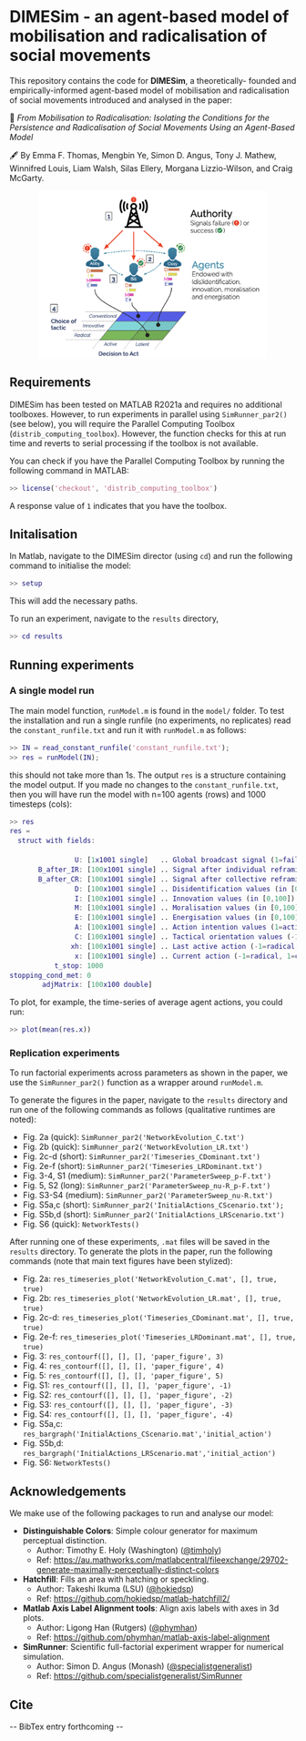 # DIMESim - an agent-based model of mobilisation and radicalisation of social movements

This repository contains the code for **DIMESim**, a theoretically-
founded and empirically-informed agent-based model of mobilisation and radicalisation of social movements introduced and analysed in the paper:

&#x1F4D3; _From Mobilisation to Radicalisation: Isolating the Conditions for the Persistence and Radicalisation of Social Movements Using an Agent-Based Model_

&#x1F58B; By Emma F. Thomas, Mengbin Ye, Simon D. Angus, Tony J. Mathew, Winnifred Louis, Liam
Walsh, Silas Ellery, Morgana Lizzio-Wilson, and Craig McGarty.

<img src="figs/DIMESim.png" alt="Overview of the DIMESim model." style="display: block; margin-left: auto; margin-right: auto; max-width: 400px;">

## Requirements
DIMESim has been tested on MATLAB R2021a and requires no additional toolboxes. However, to run experiments in parallel using `SimRunner_par2()` (see below), you will require the  Parallel Computing Toolbox (`distrib_computing_toolbox`). However, the function checks for this at run time and reverts to serial processing if the toolbox is not available.

You can check if you have the Parallel Computing Toolbox by running the following command in MATLAB:
```matlab
>> license('checkout', 'distrib_computing_toolbox')
```
A response value of `1` indicates that you have the toolbox.

## Initalisation
In Matlab, navigate to the DIMESim director (using `cd`) and run the following command to initialise the model:
```matlab
>> setup
```
This will add the necessary paths.

To run an experiment, navigate to the `results` directory,
```matlab
>> cd results
```

## Running experiments

### A single model run
The main model function, `runModel.m` is found in the `model/` folder. To test the installation and run a single runfile (no experiments, no replicates) read the `constant_runfile.txt` and run it with `runModel.m` as follows:
```matlab
>> IN = read_constant_runfile('constant_runfile.txt');
>> res = runModel(IN);
```
this should not take more than 1s. The output `res` is a structure containing the model output. If you made no changes to the `constant_runfile.txt`, then you will have run the model with n=100 agents (rows) and 1000 timesteps (cols):
```matlab
>> res
res = 
  struct with fields:

                U: [1x1001 single]   .. Global broadcast signal (1=failure, -1=success)
       B_after_IR: [100x1001 single] .. Signal after individual reframing (1=failure, -1=success)
       B_after_CR: [100x1001 single] .. Signal after collective reframing (1=failure, -1=success)
                D: [100x1001 single] .. Disidentification values (in [0,100])
                I: [100x1001 single] .. Innovation values (in [0,100])
                M: [100x1001 single] .. Moralisation values (in [0,100])
                E: [100x1001 single] .. Energisation values (in [0,100])
                A: [100x1001 single] .. Action intention values (1=active, 0=inactive)
                C: [100x1001 single] .. Tactical orientation values (-1=radical, 1=conventional)
               xh: [100x1001 single] .. Last active action (-1=radical, 1=conventional)
                x: [100x1001 single] .. Current action (-1=radical, 1=conventional, 0=inactive)
           t_stop: 1000
stopping_cond_met: 0
        adjMatrix: [100x100 double]
```
To plot, for example, the time-series of average agent actions, you could run:
```matlab
>> plot(mean(res.x))
```


### Replication experiments 

To run factorial experiments across parameters as shown in the paper, we use the `SimRunner_par2()` function as a wrapper around `runModel.m`.

To generate the figures in the paper, navigate to the `results` directory and run one of the following commands as follows (qualitative runtimes are noted):
* Fig. 2a (quick): `SimRunner_par2('NetworkEvolution_C.txt')`
* Fig. 2b (quick): `SimRunner_par2('NetworkEvolution_LR.txt')`
* Fig. 2c-d (short): `SimRunner_par2('Timeseries_CDominant.txt')`
* Fig. 2e-f (short): `SimRunner_par2('Timeseries_LRDominant.txt')`
* Fig. 3-4, S1 (medium): `SimRunner_par2('ParameterSweep_p-F.txt')`
* Fig. 5, S2 (long): `SimRunner_par2('ParameterSweep_nu-R_p-F.txt')`
* Fig. S3-S4 (medium): `SimRunner_par2('ParameterSweep_nu-R.txt')`
* Fig. S5a,c (short): `SimRunner_par2('InitialActions_CScenario.txt');`
* Fig. S5b,d (short): `SimRunner_par2('InitialActions_LRScenario.txt')`
* Fig. S6 (quick): `NetworkTests()`

After running one of these experiments, `.mat` files will be saved in the `results` directory. To generate the plots in the paper, run the following commands (note that main text figures have been stylized):
* Fig. 2a: `res_timeseries_plot('NetworkEvolution_C.mat', [], true, true)`
* Fig. 2b: `res_timeseries_plot('NetworkEvolution_LR.mat', [], true, true)`
* Fig. 2c-d: `res_timeseries_plot('Timeseries_CDominant.mat', [], true, true)`
* Fig. 2e-f: `res_timeseries_plot('Timeseries_LRDominant.mat', [], true, true)`
* Fig. 3: `res_contourf([], [], [], 'paper_figure', 3)`
* Fig. 4: `res_contourf([], [], [], 'paper_figure', 4)`
* Fig. 5: `res_contourf([], [], [], 'paper_figure', 5)`
* Fig. S1: `res_contourf([], [], [], 'paper_figure', -1)`
* Fig. S2: `res_contourf([], [], [], 'paper_figure', -2)`
* Fig. S3: `res_contourf([], [], [], 'paper_figure', -3)`
* Fig. S4: `res_contourf([], [], [], 'paper_figure', -4)`
* Fig. S5a,c: `res_bargraph('InitialActions_CScenario.mat','initial_action')`
* Fig. S5b,d: `res_bargraph('InitialActions_LRScenario.mat','initial_action')`
* Fig. S6: `NetworkTests()`

## Acknowledgements
We make use of the following packages to run and analyse our model:
* **Distinguishable Colors**: Simple colour generator for maximum perceptual distinction.
  - Author: Timothy E. Holy (Washington) ([@timholy](https://github.com/timholy))
  - Ref: https://au.mathworks.com/matlabcentral/fileexchange/29702-generate-maximally-perceptually-distinct-colors
* **Hatchfill**: Fills an area with hatching or speckling.
    - Author: Takeshi Ikuma (LSU) ([@hokiedsp](https://github.com/hokiedsp))
    - Ref: https://github.com/hokiedsp/matlab-hatchfill2/
* **Matlab Axis Label Alignment tools**: Align axis labels with axes in 3d plots.
    - Author: Ligong Han (Rutgers) ([@phymhan](https://github.com/phymhan))
    - Ref: https://github.com/phymhan/matlab-axis-label-alignment
* **SimRunner**: Scientific full-factorial experiment wrapper for numerical simulation.
  - Author: Simon D. Angus (Monash) ([@specialistgeneralist](https://github.com/specialistgeneralist))
  - Ref: https://github.com/specialistgeneralist/SimRunner


## Cite
-- BibTex entry forthcoming --
